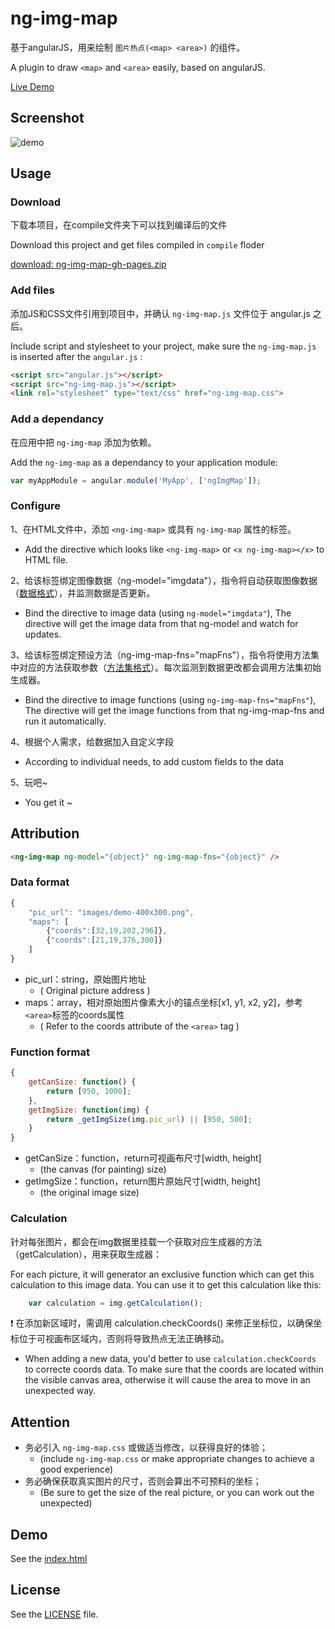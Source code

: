 # ng-img-map

基于angularJS，用来绘制 `图片热点(<map> <area>)` 的组件。

A plugin to draw `<map>` and `<area>` easily, based on angularJS.

[Live Demo](http://thunf.github.io/ng-img-map)

## Screenshot

![demo](/images/screenshot.png)

## Usage

### Download

下载本项目，在compile文件夹下可以找到编译后的文件

Download this project and get files compiled in `compile` floder

[download: ng-img-map-gh-pages.zip](https://github.com/Thunf/ng-img-map/archive/gh-pages.zip)

### Add files

添加JS和CSS文件引用到项目中，并确认 `ng-img-map.js` 文件位于 angular.js 之后。

Include script and stylesheet to your project, make sure the `ng-img-map.js` is inserted after the `angular.js` :

```html
<script src="angular.js"></script>
<script src="ng-img-map.js"></script>
<link rel="stylesheet" type="text/css" href="ng-img-map.css">
```

### Add a dependancy

在应用中把 `ng-img-map` 添加为依赖。

Add the `ng-img-map` as a dependancy to your application module:

```js
var myAppModule = angular.module('MyApp', ['ngImgMap']);
```

### Configure

<div ng-img-map ng-img-map-fns="mapFns" ng-model="img"></div>

1、在HTML文件中，添加 `<ng-img-map>` 或具有 `ng-img-map` 属性的标签。

- Add the directive which looks like `<ng-img-map>` or `<x ng-img-map></x>` to HTML file.

2、给该标签绑定图像数据（ng-model="imgdata"），指令将自动获取图像数据（[数据格式](#数据格式)），并监测数据是否更新。

- Bind the directive to image data (using `ng-model="imgdata"`), The directive will get the image data from that ng-model and watch for updates.

3、给该标签绑定预设方法（ng-img-map-fns="mapFns"），指令将使用方法集中对应的方法获取参数（[方法集格式](#方法集格式)）。每次监测到数据更改都会调用方法集初始生成器。

- Bind the directive to image functions (using `ng-img-map-fns="mapFns"`), The directive will get the image functions from that ng-img-map-fns and run it automatically.

4、根据个人需求，给数据加入自定义字段

- According to individual needs, to add custom fields to the data

5、玩吧~

- You get it ~

## Attribution

```html
<ng-img-map ng-model="{object}" ng-img-map-fns="{object}" />
```

### Data format

```js
{
    "pic_url": "images/demo-400x300.png",
    "maps": [
        {"coords":[32,19,202,296]},
        {"coords":[21,19,376,300]}
    ]
}
```
- pic_url：string，原始图片地址
    - ( Original picture address )
- maps：array，相对原始图片像素大小的锚点坐标[x1, y1, x2, y2]，参考`<area>`标签的coords属性
    - ( Refer to the coords attribute of the `<area>` tag )

### Function format

```js
{
    getCanSize: function() {
        return [950, 1000];
    },
    getImgSize: function(img) {
        return _getImgSize(img.pic_url) || [950, 500];
    }
}
```
- getCanSize：function，return可视画布尺寸[width, height]
    - (the canvas (for painting) size)
- getImgSize：function，return图片原始尺寸[width, height]
    - (the original image size)


### Calculation

针对每张图片，都会在img数据里挂载一个获取对应生成器的方法（getCalculation），用来获取生成器：

For each picture, it will generator an exclusive function which can get this calculation to this image data. You can use it to get this calculation like this:

```js
	var calculation = img.getCalculation();
```

:exclamation: 在添加新区域时，需调用 calculation.checkCoords() 来修正坐标位，以确保坐标位于可视画布区域内，否则将导致热点无法正确移动。 

- When adding a new data, you'd better to use `calculation.checkCoords` to correcte coords data. To make sure that the coords are located within the visible canvas area, otherwise it will cause the area to move in an unexpected way.


## Attention

- 务必引入 `ng-img-map.css` 或做适当修改，以获得良好的体验；
    - (include `ng-img-map.css` or make appropriate changes to achieve a good experience)
- 务必确保获取真实图片的尺寸，否则会算出不可预料的坐标；
    - (Be sure to get the size of the real picture, or you can work out the unexpected)


## Demo

See the [index.html](https://github.com/thunf/ng-img-map/blob/gh-pages/index.html)


## License

See the [LICENSE](https://github.com/thunf/ng-img-map/blob/gh-pages/LICENSE) file.
